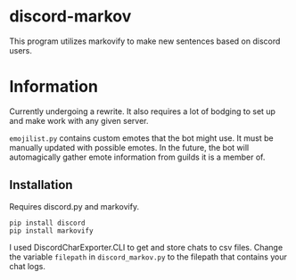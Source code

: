 # discord-markov
This program utilizes markovify to make new sentences based on discord users.


# Information
Currently undergoing a rewrite. It also requires a lot of bodging to set up and make work with any given server. 

`emojilist.py` contains custom emotes that the bot might use. It must be manually updated with possible emotes. In the future, the bot will automagically gather emote information from guilds it is a member of.

## Installation
Requires discord.py and markovify.

```
pip install discord
pip install markovify
```

I used DiscordCharExporter.CLI to get and store chats to csv files. Change the variable `filepath` in `discord_markov.py` to the filepath that contains your chat logs.
